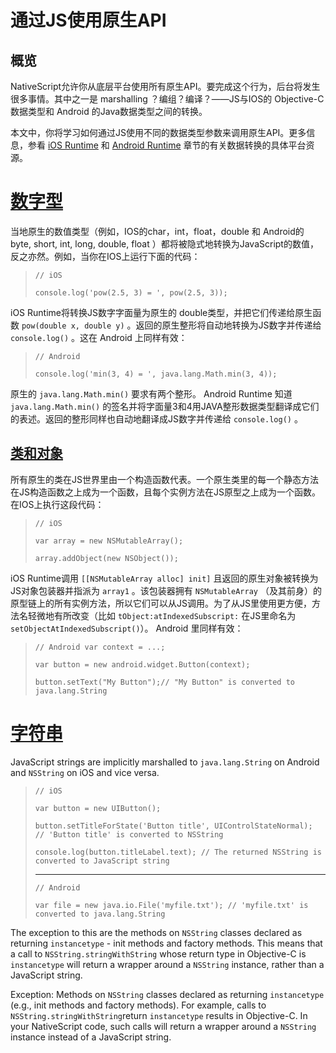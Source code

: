 # 通过JS使用原生API

## 概览

NativeScript允许你从底层平台使用所有原生API。要完成这个行为，后台将发生很多事情。其中之一是 marshalling ？编组？编译？——JS与IOS的 Objective-C 数据类型和 Android 的Java数据类型之间的转换。

本文中，你将学习如何通过JS使用不同的数据类型参数来调用原生API。更多信息，参看 [iOS Runtime](http://docs.nativescript.org/runtimes/ios/marshalling/Marshalling-Overview.html) 和 [Android Runtime](http://docs.nativescript.org/runtimes/android/marshalling/overview.html) 章节的有关数据转换的具体平台资源。

# [**数字型**](http://docs.nativescript.org/core-concepts/accessing-native-apis-with-javascript#numeric-types)

当地原生的数值类型（例如，IOS的char，int，float，double 和 Android的 byte, short, int, long, double, float ）都将被隐式地转换为JavaScript的数值，反之亦然。例如，当你在IOS上运行下面的代码：

> `// iOS `
> 
> `console.log('pow(2.5, 3) = ', pow(2.5, 3)); `



iOS Runtime将转换JS数字字面量为原生的 double类型，并把它们传递给原生函数 `pow(double x, double y)` 。返回的原生整形将自动地转换为JS数字并传递给 `console.log()` 。这在 Android 上同样有效：

> `// Android `
> 
> `console.log('min(3, 4) = ', java.lang.Math.min(3, 4)); `

原生的 `java.lang.Math.min()` 要求有两个整形。 Android Runtime 知道 `java.lang.Math.min()` 的签名并将字面量3和4用JAVA整形数据类型翻译成它们的表述。返回的整形同样也自动地翻译成JS数字并传递给 `console.log()` 。

## [**类和对象**](http://docs.nativescript.org/core-concepts/accessing-native-apis-with-javascript#classes-and-objects)

所有原生的类在JS世界里由一个构造函数代表。一个原生类里的每一个静态方法在JS构造函数之上成为一个函数，且每个实例方法在JS原型之上成为一个函数。在IOS上执行这段代码：

> `// iOS `
> 
> `var array = new NSMutableArray(); `
> 
> `array.addObject(new NSObject()); `

iOS Runtime调用 `[[NSMutableArray alloc] init]` 且返回的原生对象被转换为JS对象包装器并指派为 `array1` 。该包装器拥有 `NSMutableArray` （及其前身）的原型链上的所有实例方法，所以它们可以从JS调用。为了从JS里使用更方便，方法名轻微地有所改变（比如 `tObject:atIndexedSubscript:` 在JS里命名为 `setObjectAtIndexedSubscript()`）。 Android 里同样有效：

> `// Android var context = ...; `
> 
> `var button = new android.widget.Button(context); `
> 
> `button.setText("My Button");// "My Button" is converted to java.lang.String `

# [**字符串**](http://docs.nativescript.org/core-concepts/accessing-native-apis-with-javascript#string)

JavaScript strings are implicitly marshalled to `java.lang.String` on Android and `NSString` on iOS and vice versa.

> `// iOS `
> 
> `var button = new UIButton(); `
> 
> `button.setTitleForState('Button title', UIControlStateNormal); // 'Button title' is converted to NSString `
> 
> `console.log(button.titleLabel.text); // The returned NSString is converted to JavaScript string `
> 
> ---
> 
> `// Android `
> 
> `var file = new java.io.File('myfile.txt'); // 'myfile.txt' is converted to java.lang.String `

The exception to this are the methods on `NSString` classes declared as returning `instancetype` - init methods and factory methods. This means that a call to `NSString.stringWithString` whose return type in Objective-C is `instancetype` will return a wrapper around a `NSString` instance, rather than a JavaScript string. 

Exception: Methods on `NSString` classes declared as returning `instancetype` \(e.g., init methods and factory methods\). For example, calls to `NSString.stringWithString`return `instancetype` results in Objective-C. In your NativeScript code, such calls will return a wrapper around a `NSString` instance instead of a JavaScript string. 

